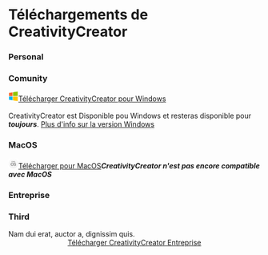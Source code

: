 # Téléchargements de CreativityCreator
<link href='https://superatraction.github.io/Css/Base.css' rel='stylesheet' type='text/css'/><link href="https://superatraction.github.io/JQuery/jquery-ui.css" rel="stylesheet">
<div id="accordion">
	<h3>Personal</h3>
	<div>
		<div id="accordion2">
			<h3>Comunity</h3>
			<div><a href="Windows/Comunity" class="BLR"><img src='Windows.png' width=20 height=20/>Télécharger CreativityCreator pour Windows</a><br><br>
				CreativityCreator est Disponible pou Windows et resteras disponible pour 
				<em><strong>toujours</strong></em>. <a href="Windows/">Plus d'info sur la version Windows</a>
</div>
<h3>MacOS</h3>
<div>
	<a href="Windows/Comunity" class="BLR"><img src='MacOS.png' width=20 height=20/>Télécharger pour MacOS</a><em><strong>CreativityCreator n'est pas encore compatible avec MacOS</strong></em>
</div>
</div></div>
	<h3>Entreprise</h3>
	<div></div>
	<h3>Third</h3>
	<div>Nam dui erat, auctor a, dignissim quis.</div>
</div>

<center>
<a class="BLR" href="Entreprise/">Télécharger CreativityCreator Entreprise</button></center>

<script type="text/javascript">
	$("#accordion").accordion()
	$( "#accordion2" ).accordion()
</script>
<script src="https://superatraction.github.io/JQuery/external/jquery/jquery.js"></script>
<script src="https://superatraction.github.io/JQuery/jquery-ui.js"></script>